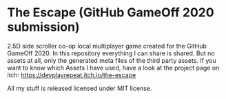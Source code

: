# The Escape (GitHub GameOff 2020 submission)
2.5D side scroller co-op local multiplayer game created for the GitHub GameOff 2020. In this repository everything I can share is shared. But no assets at all, only the generated meta files of the third party assets. If you want to know which Assets I have used, have a look at the project page on itch: https://devplayrepeat.itch.io/the-escape

All my stuff is released licensed under MIT license.
